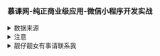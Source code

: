 ### 慕课网-纯正商业级应用-微信小程序开发实战
<details>
<summary>数据来源</summary>
  
[api接口文档](http://bl.7yue.pro/dev/index.html)

appkey：见config.js文件
</details>

<details>
<summary>注意</summary>

#### 1. 组件的data与properties
属性名不能相同，否则data会被覆盖，因为小程序会将组件的data和properties会合并为同个js对象
#### 2. 不要在组件properties的observer中修改自身属性
改变自身属性会循环调用造成内存泄露
#### 3. 操作按钮点击区域过小
一是设计时可对按钮四周进行留白，二是前端加宽高，padding，以及其它css样式
#### 4. components组件有共同的属性
注册一个 behavior，接受一个 Object 类型的参数，由于behavior为多继承，所以要注意属性的相互覆盖。
#### 5.合理使用缓存
* 大部分页面资源并不需要实时更新，可以使用缓存。
* 可用固定前缀+唯一标志作为缓存Key。
* 再次请求资源时，先判断是否有对应缓存，否则再请求接口。
* 像文章图片文字可以使用缓存，而点赞数这种实时更新的就要实情况而定。
* 最后，使用缓存会产生更多的业务逻辑，仁者见仁。
#### 6.components不支持hidden？
实际组件会将hidden当成组件属性处理，所以我们需要将hidden当成属性处理，一样可以支持。
#### 7.hidden与wx:if使用场景
* 频繁切换用hidden反之用wx:if，类似于vue的v-if和v-show
* hidden不会触发组件的detached，但wxif会
#### 8.业务逻辑写在组件还是页面中
视情况而定，项目型组件可写在组件中，通用型组件写在页面中
#### 9.外部修改组件样式的方式
* 属性，当作内联style，较为麻烦
* slot，外部可设置slot样式
* hack，需要知道组件内部标签
* externalClasses，将外部样式当做属性传递，但与组件内同位置样式优先级不确定，但我们可以用!important强制提升
#### 10.wxs
* 小程序内置js，语法类似于es5
* 可用做过滤器
</details>

<details>
<summary>靓仔靓女有事请联系我</summary>

<weibinhong2018@163.com>
</details>
